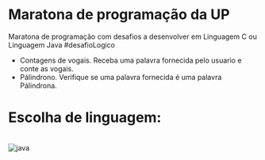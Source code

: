 # Maratona de programação da UP

Maratona de programação com desafios a desenvolver em Linguagem C ou Linguagem Java #desafioLogico
- Contagens de vogais. Receba uma palavra fornecida pelo usuario e conte as vogais.
- Pálindrono. Verifique se uma palavra fornecida é uma palavra Pálindrona.

# Escolha de linguagem:
<div style="display: inlin_block" alt=""></br>
    <img aling="center" alt="java" src="https://img.shields.io/badge/Java-ED8B00?style=for-the-badge&logo=openjdk&logoColor=white" />
</div>
